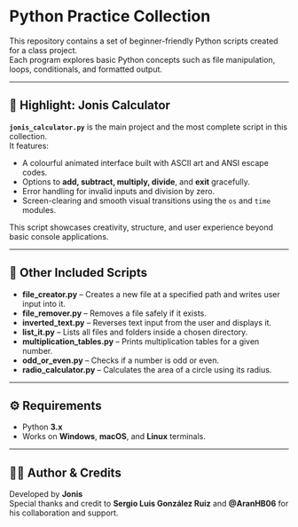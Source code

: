 # Python Practice Collection

This repository contains a set of beginner-friendly Python scripts created for a class project.  
Each program explores basic Python concepts such as file manipulation, loops, conditionals, and formatted output.

---

## 🌟 Highlight: Jonis Calculator

**`jonis_calculator.py`** is the main project and the most complete script in this collection.  
It features:
- A colourful animated interface built with ASCII art and ANSI escape codes.  
- Options to **add, subtract, multiply, divide**, and **exit** gracefully.  
- Error handling for invalid inputs and division by zero.  
- Screen-clearing and smooth visual transitions using the `os` and `time` modules.  

This script showcases creativity, structure, and user experience beyond basic console applications.

---

## 🧩 Other Included Scripts

- **file_creator.py** – Creates a new file at a specified path and writes user input into it.  
- **file_remover.py** – Removes a file safely if it exists.  
- **inverted_text.py** – Reverses text input from the user and displays it.  
- **list_it.py** – Lists all files and folders inside a chosen directory.  
- **multiplication_tables.py** – Prints multiplication tables for a given number.  
- **odd_or_even.py** – Checks if a number is odd or even.  
- **radio_calculator.py** – Calculates the area of a circle using its radius.

---

## ⚙️ Requirements
- Python **3.x**  
- Works on **Windows**, **macOS**, and **Linux** terminals.

---

## 👨‍💻 Author & Credits
Developed by **Jonis**  
Special thanks and credit to **Sergio Luis González Ruiz** and **@AranHB06** for his collaboration and support.

